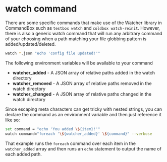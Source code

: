 # watch command

There are some specific commands that make use of the Watcher library in CommandBox such as `testbox watch` and `coldbox watch-reinit`.  However, there is also a generic watch command that will run any arbitrary command of your choosing when a path matching your file globbing pattern is added/updated/deleted. 

```bash
watch *.json "echo 'config file updated!'"
```

The following environment variables will be available to your command

* **watcher\_added** - A JSON array of relative paths added in the watch directory
* **watcher\_removed** - A JSON array of relative paths removed in the watch directory
* **watcher\_changed** - A JSON array of relative paths changed in the watch directory

Since escaping meta characters can get tricky with nested strings, you can declare the command as an environment variable and then just reference it like so:

```bash
set command = "echo 'You added \${item}!'"
watch command="foreach '\${watcher_added}' \${command}" --verbose
```

That example runs the `foreach` command over each item in the `watcher_added` array and then runs an `echo` statement to output the name of each added path.

